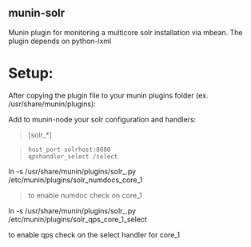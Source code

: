 munin-solr
-------------

Munin plugin for monitoring a multicore solr installation via mbean.
The plugin depends on python-lxml

Setup:
===

After copying the plugin file to your munin plugins folder (ex. /usr/share/munin/plugins):

Add to munin-node your solr configuration and handlers:
> [solr_*]

>     host_port solrhost:8080 
>     qpshandler_select /select


ln -s /usr/share/munin/plugins/solr_.py /etc/munin/plugins/solr_numdocs_core_1
> to enable numdoc check on core_1


ln -s /usr/share/munin/plugins/solr_.py /etc/munin/plugins/solr_qps_core_1_select

to enable qps check on the select handler for core_1


